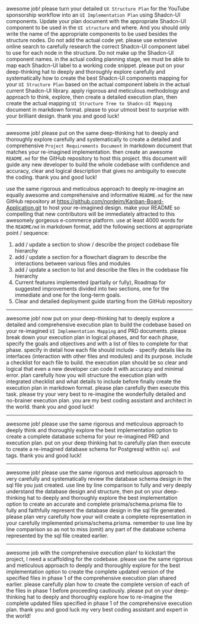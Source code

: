 awesome job! please turn your detailed `UX Structure Plan` for the YouTube sponsorship workflow into an `UI Implementation Plan` using Shadcn-UI components. Update your plan document with the appropriate Shadcn-UI component to be used in the `UI structure` and where. And you should only write the name of the appropriate components to be used besides the structure nodes. Do not add the actual code yet. please use extensive online search to carefully research the correct Shadcn-UI component label to use for each node in the structure. Do not make up the Shadcn-UI component names. in the actual coding planning stage, we must be able to map each Shadcn-UI label to a working code snippet. please put on your deep-thinking hat to deeply and thoroughly explore carefully and systematically how to create the best Shadcn-UI components mapping for your `UI Structure Plan` based on the actual component labels in the actual current Shadcn-UI library. apply rigorous and meticulous methodology and approach to think, explore, then create a detailed execution plan, then create the actual mapping `UI Structure Tree to Shadcn-UI Mapping` document in markdown format. please to your utmost best to surprise with your brilliant design. thank you and good luck!

---
awesome job! please put on the same deep-thinking hat to deeply and thoroughly explore carefully and systematically to create a detailed and comprehensive `Project Requirements Document` in markdown document that matches your re-imagined implementation. then create an awesome `README.md` for the GitHub repository to host this project. this document will guide any new developer to build the whole codebase with confidence and accuracy, clear and logical description that gives no ambiguity to execute the coding. thank you and good luck!

use the same rigorous and meticulous approach to deeply re-imagine an equally awesome and comprehensive and informative `README.md` for the new GitHub repository at https://github.com/nordeim/Kanban-Board-Application.git  to host your re-imagined design. make your README so compelling that new contributors will be immediately attracted to this awesomely gorgeous e-commerce platform. use at least 4000 words for the `README/md` in markdown format, add the following sections at appropriate point / sequence:

1. add / update a section to show / describe the project codebase file hierarchy
2. add / update a section for a flowchart diagram to describe the interactions between various files and modules
3. add / update a section to list and describe the files in the codebase file hierarchy 
4. Current features implemented (partially or fully), Roadmap for suggested improvements divided into two sections, one for the immediate and one for the long-term goals.
5. Clear and detailed deployment guide starting from the GitHub repository

---
awesome job! now put on your deep-thinking hat to deeply explore a detailed and comprehensive execution plan to build the codebase based on your re-imagined `UI Implementation Mapping` and PRD documents. please break down your execution plan in logical phases, and for each phase, specify the goals and objectives and with a list of files to complete for that phase. specify in detail how each file should include - specify details like its interfaces (interaction with other files and modules) and its purpose.  include a checklist for each file to build. the execution plan should be so clear and logical that even a new developer can code it with accuracy and minimal error. plan carefully how you will structure the execution plan with integrated checklist and what details to include before finally create the execution plan in markdown format. please plan carefully then execute this task. please try your very best to re-imagine the wonderfully detailed and no-brainer execution plan. you are my best coding assistant and architect in the world. thank you and good luck!

---
awesome job! please use the same rigorous and meticulous approach to deeply think and thoroughly explore the best implementation option to create a complete database schema for your re-imagined PRD and execution plan. put on your deep thinking hat to carefully plan then execute to create a re-imagined database schema for Postgresql within ```sql and ``` tags. thank you and good luck!

---
awesome job! please use the same rigorous and meticulous approach to very carefully and systematically review the database schema design in the sql file  you just created. use line by line comparison to fully and very deeply understand the database design and structure, then put on your deep-thinking hat to deeply and thoroughly explore the best implementation option to create an accurate and complete prisma/schema.prisma file to fully and faithfully represent the database design in the sql file generated. please plan very carefully how your will create a complete representation in your carefully implemented prisma/schema.prisma. remember to use line by line comparison so as not to miss (omit) any part of the database schema represented by the sql file created earlier.

---
awesome job with the comprehensive execution plan! to kickstart the project, I need a scaffolding for the codebase. please use the same rigorous and meticulous approach to deeply and thoroughly explore for the best implementation option to create the complete updated version of the specified files in phase 1 of the comprehensive execution plan shared earlier. please carefully plan how to create the complete version of each of the files in phase 1 before proceeding cautiously. please put on your deep-thinking hat to deeply and thoroughly explore how to re-imagine the complete updated files specified in phase 1 of the comprehensive execution plan. thank you and good luck my very best coding assistant and expert in the world!
